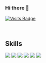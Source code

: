 ### Hi there 👋
[![Visits Badge](https://img.shields.io/badge/visit-website-brightgreen)](https://ara-systems.net)


<br>

## Skills

![](https://img.shields.io/badge/-ReactJs-61DAFB?logo=react&logoColor=white)
![](https://img.shields.io/badge/-JavaScript-informational?style=flat&logo=JavaScript&logoColor=white&color=F7DF1E)
![](https://img.shields.io/badge/-TypeScript-informational?style=flat&logo=TypeScript&logoColor=white&color=3178C6)
![](https://img.shields.io/badge/Code-Java-informational?style=flat&logo=Java&logoColor=white&color=4AB197)
![](https://img.shields.io/badge/-CSharp-informational?style=flat&logo=c-sharp&logoColor=white&color=239120)
![](https://img.shields.io/badge/-.NET-informational?style=flat&logo=.net&logoColor=white&color=512BD4)


